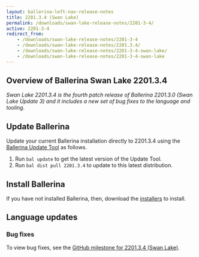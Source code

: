 ```yaml
---
layout: ballerina-left-nav-release-notes
title: 2201.3.4 (Swan Lake) 
permalink: /downloads/swan-lake-release-notes/2201-3-4/
active: 2201-3-4
redirect_from: 
    - /downloads/swan-lake-release-notes/2201-3-4
    - /downloads/swan-lake-release-notes/2201.3.4/
    - /downloads/swan-lake-release-notes/2201-3-4-swan-lake/
    - /downloads/swan-lake-release-notes/2201-3-4-swan-lake
---
```


## Overview of Ballerina Swan Lake 2201.3.4

<em>Swan Lake 2201.3.4 is the fourth patch release of Ballerina 2201.3.0 (Swan Lake Update 3) and it includes a new set of bug fixes to the language and tooling.</em>

## Update Ballerina

Update your current Ballerina installation directly to 2201.3.4 using the [Ballerina Update Tool](/learn/cli-documentation/update-tool/) as follows.

1. Run `bal update` to get the latest version of the Update Tool.
2. Run `bal dist pull 2201.3.4` to update to this latest distribution.

## Install Ballerina

If you have not installed Ballerina, then, download the [installers](/downloads/#swanlake) to install.

## Language updates

### Bug fixes

To view bug fixes, see the [GitHub milestone for 2201.3.4 (Swan Lake)](https://github.com/ballerina-platform/ballerina-lang/issues?q=is%3Aissue+milestone%3A2201.3.4+is%3Aclosed+label%3AType%2FBug).


